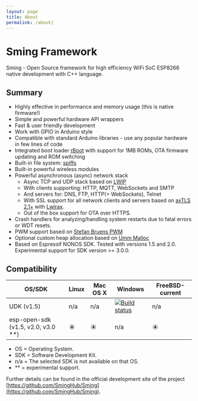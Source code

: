 ```yaml
---
layout: page
title: About
permalink: /about/
---
```


# Sming Framework
Sming - Open Source framework for high efficiency WiFi SoC ESP8266 native development with C++ language.

## Summary
* Highly effective in performance and memory usage (this is native firmware!)
* Simple and powerful hardware API wrappers
* Fast & user friendly development
* Work with GPIO in Arduino style
* Compatible with standard Arduino libraries - use any popular hardware in few lines of code
* Integrated boot loader [rBoot](https://github.com/raburton/rboot) with support for 1MB ROMs, OTA firmware updating and ROM switching
* Built-in file system: [spiffs](https://github.com/pellepl/spiffs)
* Built-in powerful wireless modules
* Powerful asynchronous (async) network stack
    * Async TCP and UDP stack based on [LWIP](http://savannah.nongnu.org/projects/lwip/)
    * With clients supporting: HTTP, MQTT, WebSockets and SMTP
    * And servers for: DNS, FTP, HTTP(+ WebSockets), Telnet
    * With SSL support for all network clients and servers based on [axTLS 2.1+](https://github.com/igrr/axtls-8266) with [Lwirax](https://github.com/attachix/lwirax/).
    * Out of the box support for OTA over HTTPS.
* Crash handlers for analyzing/handling system restarts due to fatal errors or WDT resets.
* PWM support based on [Stefan Bruens PWM](https://github.com/StefanBruens/ESP8266_new_pwm.git)
* Optional custom heap allocation based on [Umm Malloc](https://github.com/rhempel/umm_malloc.git)
* Based on Espressif NONOS SDK. Tested with versions 1.5 and 2.0. Experimental support for SDK version >= 3.0.0.

## Compatibility

OS/SDK | Linux | Mac OS X | Windows | FreeBSD-current |
-------|-------|----------|---------|-----------------|
UDK (v1.5)    | n/a   | n/a      |   [![Build status](https://ci.appveyor.com/api/projects/status/5aj0oi0wyk4uij00/branch/develop?svg=true)](https://ci.appveyor.com/project/slaff/sming-sb483/branch/develop)      |     n/a         |
esp-open-sdk (v1.5, v2.0, v3.0 **) | :sunny:  | :sunny: | n/a | :sunny: |

- OS = Operating System.
- SDK = Software Development Kit.
- n/a = The selected SDK is not available on that OS.
- ** = experimental support.

Further details can be found in the official development site of the project [https://github.com/SmingHub/Sming](https://github.com/SmingHub/Sming).
